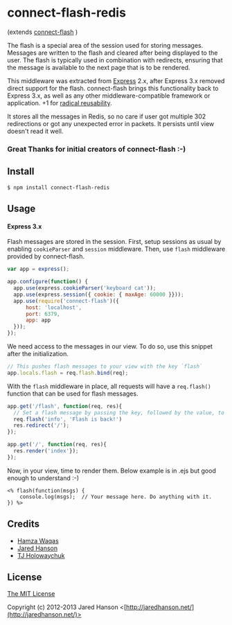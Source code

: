 # connect-flash-redis

(extends [connect-flash](https://github.com/jaredhanson/connect-flash) )

The flash is a special area of the session used for storing messages.  Messages
are written to the flash and cleared after being displayed to the user.  The
flash is typically used in combination with redirects, ensuring that the message
is available to the next page that is to be rendered.

This middleware was extracted from [Express](http://expressjs.com/) 2.x, after
Express 3.x removed direct support for the flash.  connect-flash brings this
functionality back to Express 3.x, as well as any other middleware-compatible
framework or application. +1 for [radical reusability](http://substack.net/posts/b96642/the-node-js-aesthetic).

It stores all the messages in Redis, so no care if user got multiple 302 redirections or got any unexpected error in packets.
It persists until view doesn't read it well.

### Great Thanks for initial creators of connect-flash :-)

## Install

    $ npm install connect-flash-redis

## Usage

#### Express 3.x

Flash messages are stored in the session.  First, setup sessions as usual by
enabling `cookieParser` and `session` middleware.  Then, use `flash` middleware
provided by connect-flash.

```javascript
var app = express();

app.configure(function() {
  app.use(express.cookieParser('keyboard cat'));
  app.use(express.session({ cookie: { maxAge: 60000 }}));
  app.use(require('connect-flash')({
      host: 'localhost',
      port: 6379,
      app: app
  }));
});
```

We need access to the messages in our view. To do so, use this snippet after the initialization.

```javascript
// This pushes flash messages to your view with the key `flash`
app.locals.flash = req.flash.bind(req);
```

With the `flash` middleware in place, all requests will have a `req.flash()` function
that can be used for flash messages.

```javascript
app.get('/flash', function(req, res){
  // Set a flash message by passing the key, followed by the value, to req.flash().
  req.flash('info', 'Flash is back!')
  res.redirect('/');
});

app.get('/', function(req, res){
  res.render('index'});
});
```

Now, in your view, time to render them. Below example is in .ejs but good enough to understand :-)

```javascriipt
<% flash(function(msgs) {
    console.log(msgs);  // Your message here. Do anything with it.
}) %>
```

## Credits

  - [Hamza Waqas](http://github.com/ArkeologeN)
  - [Jared Hanson](http://github.com/jaredhanson)
  - [TJ Holowaychuk](https://github.com/visionmedia)

## License

[The MIT License](http://opensource.org/licenses/MIT)

Copyright (c) 2012-2013 Jared Hanson <[http://jaredhanson.net/](http://jaredhanson.net/)>
